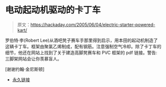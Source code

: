 # 电动起动机驱动的卡丁车

> 原文：<https://hackaday.com/2005/06/04/electric-starter-powered-kart/>

罗伯特·李(Robert Lee)从酒吧凳子赛车手那里得到启示，用本田的起动机制造了这辆卡丁车。框架由聚氯乙烯制成，配有钢筋。注意强制空气冷却。除了卡丁车的细节，他还在网站上找到了关于建造高脚凳赛车和 PVC 框架的 pdf 链接。警告:三脚架网站会让你羡慕盲人。

[谢谢约翰·金尼斯顿]

*   [永久链接](http://robertklee10.tripod.com/shock_pictures.htm)